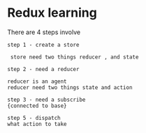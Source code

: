 # Redux learning

There are 4 steps involve

```
step 1 - create a store 
 
 store need two things reducer , and state
 ```

 ```
 step 2 - need a reducer

reducer is an agent 
reducer need two things state and action
 ```

  ```
 step 3 - need a subscribe
 {connected to base}

 ```

```
step 5 - dispatch
what action to take
````